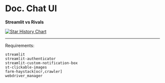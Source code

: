 # Doc. Chat UI

**Streamlit vs Rivals**

[![Star History Chart](https://api.star-history.com/svg?repos=streamlit/streamlit,plotly/dash,gradio-app/gradio,voila-dashboards/voila,square/anvil&type=Date)](https://star-history.com/#streamlit/streamlit&plotly/dash&gradio-app/gradio&voila-dashboards/voila&square/anvil&Date)



---

Requirements:

```
streamlit
streamlit-authenticator
streamlit-custom-notification-box
st-clickable-images
farm-haystack[ocr,crawler]
webdriver_manager
```
